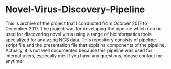 # Novel-Virus-Discovery-Pipeline

This is archive of the project that I conducted from October 2017 to December 2017.
The project was for developing the pipeline which can be used for discovering novel virus using a range of bioinformatics tools specialized for analyzing NGS data.
This repository consists of pipeline script file and the presentation file that explains components of the pipeline.
Actually, it is not well documented because this pipeline was used for internal users, especally me.
If you have any questions, please contact me anytime.
